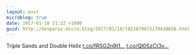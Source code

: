 ```yaml
---
layout: post
microblog: true
date: 2017-01-18 21:22 +1000
guid: http://desparoz.micro.blog/2017/01/18/t821679072170438658.html
---
```

Triple Sands and Double Helix [t.co/fRSG2n9t1...](https://t.co/fRSG2n9t1K) [t.co/Ql0SzCt3v...](https://t.co/Ql0SzCt3vt)
